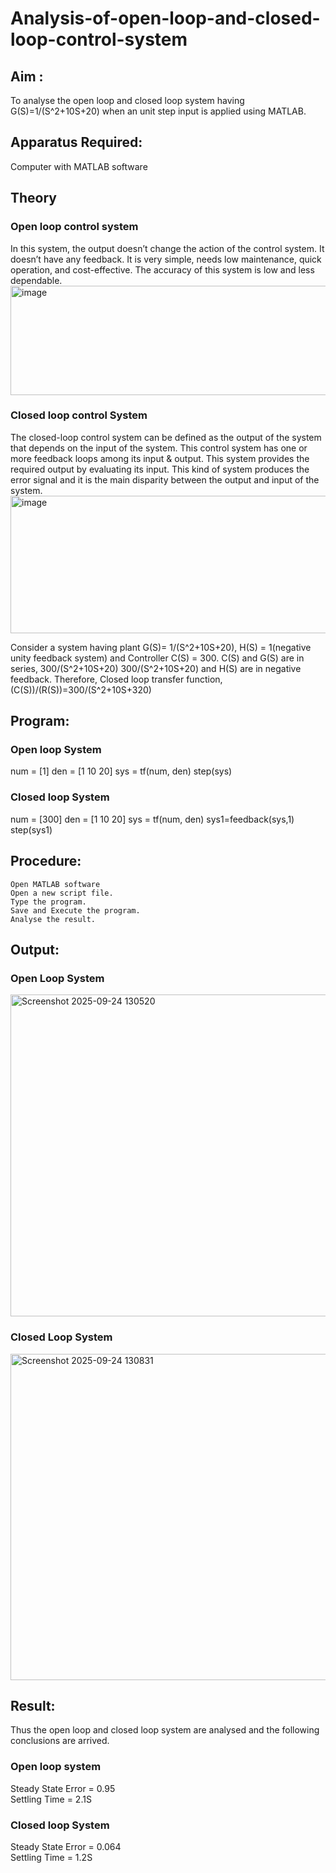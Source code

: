  # Analysis-of-open-loop-and-closed-loop-control-system
## Aim :
  To analyse the open loop and closed loop system having G(S)=1/(S^2+10S+20)  when an unit step input is applied using MATLAB.
## Apparatus Required:
  Computer with MATLAB software
## Theory
  ### Open loop control system
  In this system, the output doesn’t change the action of the control system. It doesn’t have any feedback. It is very simple, needs low maintenance, quick operation, and cost-effective. The accuracy of this system is low and less dependable.
  <img width="652" height="175" alt="image" src="https://github.com/user-attachments/assets/0a9d8129-eb64-40bb-8efd-434edcb2bd5a" />
 ### Closed loop control System
The closed-loop control system can be defined as the output of the system that depends on the input of the system. This control system has one or more feedback loops among its input & output. This system provides the required output by evaluating its input. This kind of system produces the error signal and it is the main disparity between the output and input of the system.
                     <img width="508" height="220" alt="image" src="https://github.com/user-attachments/assets/ad4b9b9e-bf06-4108-a4c0-5320be064b1f" />

Consider a system having plant G(S)=  1/(S^2+10S+20), H(S) = 1(negative unity feedback system) and Controller C(S) = 300.
C(S) and G(S) are in series, 300/(S^2+10S+20)
300/(S^2+10S+20) and H(S) are in negative feedback.
Therefore, Closed loop transfer function, (C(S))/(R(S))=300/(S^2+10S+320)
## Program: 
### Open loop System

num = [1]
den = [1 10 20] 
sys = tf(num, den) 
step(sys)

### Closed loop System

num = [300]
den = [1 10 20] 
sys = tf(num, den) 
sys1=feedback(sys,1)
step(sys1)

## Procedure:
	Open MATLAB software
	Open a new script file.
	Type the program.
	Save and Execute the program.
	Analyse the result.
## Output:
### Open Loop System
<img width="696" height="515" alt="Screenshot 2025-09-24 130520" src="https://github.com/user-attachments/assets/977fc301-75c4-478b-b235-2e867c53e245" />

### Closed Loop System
<img width="694" height="522" alt="Screenshot 2025-09-24 130831" src="https://github.com/user-attachments/assets/5010d39d-5557-4d31-b2db-f72847ee6d5b" />

## Result:
Thus the open loop and closed loop system are analysed and the following conclusions are arrived.
### Open loop system
Steady State Error = 0.95<br>
Settling Time = 2.1S
### Closed loop System
Steady State Error = 0.064 <br>
Settling Time = 1.2S





